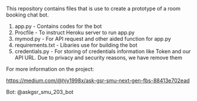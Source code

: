 This repository contains files that is use to create a prototype of a room booking chat bot.

1. app.py - Contains codes for the bot 
2. Procfile - To instruct Heroku server to run app.py
3. mymod.py - For API request and other aided function for app.py
4. requirements.txt - Libaries use for building the bot
5. credentials.py - For storing of credentials information like Token and our API URL. Due to privacy and security reasons, we have remove them

For more information on the project: 

https://medium.com/@hjy1998x/ask-gsr-smu-next-gen-fbs-88413e702ead

Bot: @askgsr_smu_203_bot

